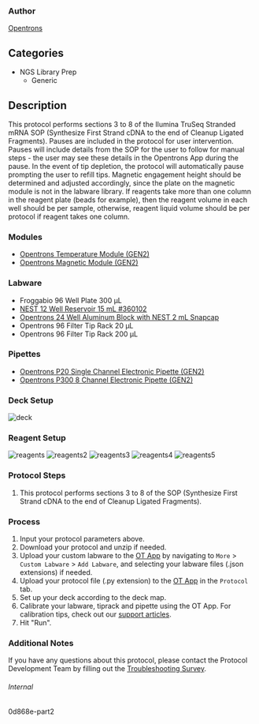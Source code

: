 ### Author
[Opentrons](https://opentrons.com/)


## Categories
* NGS Library Prep
	* Generic


## Description
This protocol performs sections 3 to 8 of the Ilumina TruSeq Stranded mRNA SOP (Synthesize First Strand cDNA to the end of Cleanup Ligated Fragments). Pauses are included in the protocol for user intervention. Pauses will include details from the SOP for the user to follow for manual steps - the user may see these details in the Opentrons App during the pause. In the event of tip depletion, the protocol will automatically pause prompting the user to refill tips. Magnetic engagement height should be determined and adjusted accordingly, since the plate on the magnetic module is not in the labware library. If reagents take more than one column in the reagent plate (beads for example), then the reagent volume in each well should be per sample, otherwise, reagent liquid volume should be per protocol if reagent takes one column.


### Modules
* [Opentrons Temperature Module (GEN2)](https://shop.opentrons.com/temperature-module-gen2/)
* [Opentrons Magnetic Module (GEN2)](https://shop.opentrons.com/magnetic-module-gen2/)


### Labware
* Froggabio 96 Well Plate 300 µL
* [NEST 12 Well Reservoir 15 mL #360102](http://www.cell-nest.com/page94?_l=en&product_id=102)
* [Opentrons 24 Well Aluminum Block with NEST 2 mL Snapcap](https://shop.opentrons.com/collections/opentrons-tips/products/tube-rack-set-1)
* Opentrons 96 Filter Tip Rack 20 µL
* Opentrons 96 Filter Tip Rack 200 µL


### Pipettes
* [Opentrons P20 Single Channel Electronic Pipette (GEN2)](https://shop.opentrons.com/single-channel-electronic-pipette-p20/)
* [Opentrons P300 8 Channel Electronic Pipette (GEN2)](https://shop.opentrons.com/8-channel-electronic-pipette/)


### Deck Setup
![deck](https://opentrons-protocol-library-website.s3.amazonaws.com/custom-README-images/0d868e/pt2/Screen+Shot+2022-12-12+at+5.45.31+PM.png)


### Reagent Setup
![reagents](https://opentrons-protocol-library-website.s3.amazonaws.com/custom-README-images/0d868e/pt2/Screen+Shot+2022-12-12+at+5.45.31+PM.png)
![reagents2](https://opentrons-protocol-library-website.s3.amazonaws.com/custom-README-images/0d868e/pt2/Screen+Shot+2022-12-12+at+5.46.17+PM.png)
![reagents3](https://opentrons-protocol-library-website.s3.amazonaws.com/custom-README-images/0d868e/pt2/Screen+Shot+2022-12-12+at+5.46.30+PM.png)
![reagents4](https://opentrons-protocol-library-website.s3.amazonaws.com/custom-README-images/0d868e/pt2/Screen+Shot+2022-12-12+at+5.46.42+PM.png)
![reagents5](https://opentrons-protocol-library-website.s3.amazonaws.com/custom-README-images/0d868e/pt2/Screen+Shot+2022-12-12+at+5.46.55+PM.png)


### Protocol Steps
1. This protocol performs sections 3 to 8 of the SOP (Synthesize First Strand cDNA to the end of Cleanup Ligated Fragments).


### Process
1. Input your protocol parameters above.
2. Download your protocol and unzip if needed.
3. Upload your custom labware to the [OT App](https://opentrons.com/ot-app) by navigating to `More` > `Custom Labware` > `Add Labware`, and selecting your labware files (.json extensions) if needed.
4. Upload your protocol file (.py extension) to the [OT App](https://opentrons.com/ot-app) in the `Protocol` tab.
5. Set up your deck according to the deck map.
6. Calibrate your labware, tiprack and pipette using the OT App. For calibration tips, check out our [support articles](https://support.opentrons.com/en/collections/1559720-guide-for-getting-started-with-the-ot-2).
7. Hit "Run".


### Additional Notes
If you have any questions about this protocol, please contact the Protocol Development Team by filling out the [Troubleshooting Survey](https://protocol-troubleshooting.paperform.co/).


###### Internal
0d868e-part2
